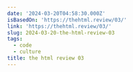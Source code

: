 ```yaml
---
date: '2024-03-20T04:58:30.000Z'
isBasedOn: 'https://thehtml.review/03/'
link: 'https://thehtml.review/03/'
slug: 2024-03-20-the-html-review-03
tags:
  - code
  - culture
title: the html review 03
---
```


